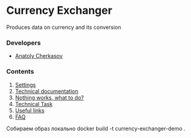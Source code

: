# Currency Exchanger

Produces data on currency and its conversion


### Developers

- [Anatoly Cherkasov](https://github.com/avcherkasov)


### Contents

1. [Settings](docs/settings.md)
1. [Technical documentation](docs/technical_documentation.md)
1. [Nothing works, what to do?](docs/crash.md)
1. [Technical Task](docs/technical_task.md)
1. [Useful links](docs/useful_links.md)
1. [FAQ](docs/faq.md)


Собираем образ локально
docker build -t currency-exchanger-demo . 
